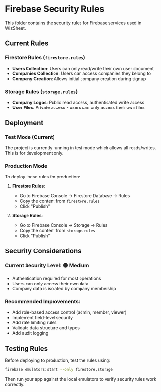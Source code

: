 # Firebase Security Rules

This folder contains the security rules for Firebase services used in WizSheet.

## Current Rules

### Firestore Rules (`firestore.rules`)
- **Users Collection**: Users can only read/write their own user document
- **Companies Collection**: Users can access companies they belong to
- **Company Creation**: Allows initial company creation during signup

### Storage Rules (`storage.rules`)
- **Company Logos**: Public read access, authenticated write access
- **User Files**: Private access - users can only access their own files

## Deployment

### Test Mode (Current)
The project is currently running in test mode which allows all reads/writes. This is for development only.

### Production Mode
To deploy these rules for production:

1. **Firestore Rules**:
   - Go to Firebase Console → Firestore Database → Rules
   - Copy the content from `firestore.rules`
   - Click "Publish"

2. **Storage Rules**:
   - Go to Firebase Console → Storage → Rules  
   - Copy the content from `storage.rules`
   - Click "Publish"

## Security Considerations

### Current Security Level: 🟡 Medium
- Authentication required for most operations
- Users can only access their own data
- Company data is isolated by company membership

### Recommended Improvements:
- Add role-based access control (admin, member, viewer)
- Implement field-level security
- Add rate limiting rules
- Validate data structure and types
- Add audit logging

## Testing Rules

Before deploying to production, test the rules using:
```bash
firebase emulators:start --only firestore,storage
```

Then run your app against the local emulators to verify security rules work correctly.
